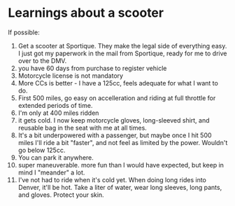 # Learnings about a scooter

If possible:

1. Get a scooter at Sportique. They make the legal side of everything easy. I just got my paperwork in the mail from Sportique, ready for me to drive over to the DMV.
2. you have 60 days from purchase to register vehicle
3. Motorcycle license is not mandatory
4. More CCs is better - I have a 125cc, feels adequate for what I want to do.
5. First 500 miles, go easy on accelleration and riding at full throttle for extended periods of time.
6. I'm only at 400 miles ridden
7. it gets cold. I now keep motorcycle gloves, long-sleeved shirt, and reusable bag in the seat with me at all times. 
8. It's a bit underpowered with a passenger, but maybe once I hit 500 miles I'll ride a bit "faster", and not feel as limited by the power. Wouldn't go below 125cc. 
9. You can park it anywhere.
10. super maneuverable. more fun than I would have expected, but keep in mind I "meander" a lot. 
11. I've not had to ride when it's cold yet. When doing long rides into Denver, it'll be hot. Take a liter of water, wear long sleeves, long pants, and gloves. Protect your skin.